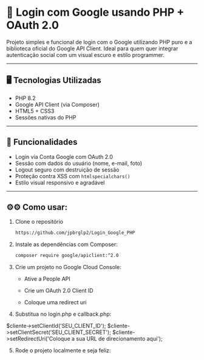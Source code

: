 # 🔐 Login com Google usando PHP + OAuth 2.0

Projeto simples e funcional de login com o Google utilizando PHP puro e a biblioteca oficial do Google API Client. Ideal para quem quer integrar autenticação social com um visual escuro e estilo programmer.

---

## 🖥️ Tecnologias Utilizadas

- PHP 8.2
- Google API Client (via Composer)
- HTML5 + CSS3
- Sessões nativas do PHP

---

## 🚀 Funcionalidades

- Login via Conta Google com OAuth 2.0
- Sessão com dados do usuário (nome, e-mail, foto)
- Logout seguro com destruição de sessão
- Proteção contra XSS com `htmlspecialchars()`
- Estilo visual responsivo e agradável

---

## ⚙⚙ Como usar:

1. Clone o repositório
    ```bash
    https://github.com/jpbrglp2/Login_Google_PHP

2. Instale as dependências com Composer:
    ```bash
    composer require google/apiclient:^2.0

3. Crie um projeto no Google Cloud Console:

    - Ative a People API

    - Crie um OAuth 2.0 Client ID

    - Coloque uma redirect uri

4. Substitua no login.php e callback.php:

$cliente->setClientId('SEU_CLIENT_ID'); 
$cliente->setClientSecret('SEU_CLIENT_SECRET');
$cliente->setRedirectUri('Coloque a sua URL de direcionamento aqui');

5. Rode o projeto localmente e seja feliz:
